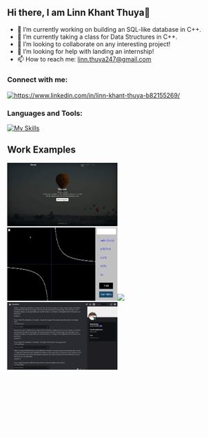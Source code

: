 ## Hi there, I am Linn Khant Thuya👋

- 🔭 I’m currently working on building an SQL-like database in C++.
- 🌱 I’m currently taking a class for Data Structures in C++.
- 👯 I’m looking to collaborate on any interesting project!
- 🤔 I’m looking for help with landing an internship!
- 📫 How to reach me: linn.thuya247@gmail.com

  
<h3 align="left">Connect with me:</h3>
<p align="left">
<a href="https://www.linkedin.com/in/linn-khant-thuya-b82155269/" target="blank"><img align="center" src="https://raw.githubusercontent.com/rahuldkjain/github-profile-readme-generator/master/src/images/icons/Social/linked-in-alt.svg" alt="https://www.linkedin.com/in/linn-khant-thuya-b82155269/" height="30" width="40" /></a>
</p>

<h3 align="left">Languages and Tools:</h3>

[![My Skills](https://skillicons.dev/icons?i=cpp,nodejs,js,html,css,python,arduino,matlab,mongodb)](https://skillicons.dev)

## Work Examples

<img src="https://github.com/linnkhant07/linnkhant07/blob/main/WanderOverview.gif" width="256" /><img src="https://github.com/linnkhant07/linnkhant07/blob/main/graphingCalculator.gif" width="256" height="170"/><img src="https://github.com/linnkhant07/linnkhant07/blob/main/restaurant.gif" width="256" /><img src="https://github.com/linnkhant07/linnkhant07/blob/main/NoteifyMe.gif" width="256" /><img src="https://github.com/linnkhant07/linnkhant07/blob/main/AVL_Tree_Example.gif" width="256" />


